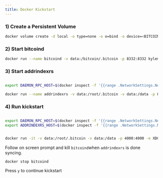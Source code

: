 ```yaml
---
title: Docker Kickstart
---
```


### 1) Create a Persistent Volume 

```bash
docker volume create -d local -o type=none -o o=bind -o device=<BITCOIN_DATA_DIR>/ data
```

### 2) Start bitcoind

```bash
docker run --name bitcoind -v data:/bitcoin/.bitcoin -p 8332:8332 kylemanna/bitcoind:latest -chain=main -rpcallowip=0.0.0.0/0 -rpcbind=0.0.0.0 -rpcuser=rpc -rpcpassword=rpc -listen=1 -server=1 -printtoconsole=1 -addresstype=legacy -txindex=1 -prune=0 -dbcache=4000 -mempoolfullrbf=1
```

### 3) Start addrindexrs

```bash

export DAEMON_RPC_HOST=$(docker inspect -f '{{range .NetworkSettings.Networks}}{{.IPAddress}}{{end}}' bitcoind)

docker run --name addrindexrs -v data:/root/.bitcoin -v data:/data -p 8432:8432 -e ADDRINDEXRS_JSONRPC_IMPORT=${ADDRINDEXRS_JSONRPC_IMPORT:-false} counterparty/addrindexrs:v0.4.6 --network=main --indexer-rpc-host=0.0.0.0 --daemon-rpc-host=$DAEMON_RPC_HOST --daemon-rpc-port=8332 --cookie=rpc:rpc -vvv --db-dir=/data/
```

### 4) Run kickstart


```bash

export DAEMON_RPC_HOST=$(docker inspect -f '{{range .NetworkSettings.Networks}}{{.IPAddress}}{{end}}' bitcoind)
export ADDRINDEXRS_HOST=$(docker inspect -f '{{range .NetworkSettings.Networks}}{{.IPAddress}}{{end}}' addrindexrs)


docker run -it -v data:/root/.bitcoin -v data:/data -p 4000:4000 -e XDG_DATA_HOME=/data/ -e XDG_LOG_HOME=/data/ counterparty kickstart --mainnet --backend-connect=$DAEMON_RPC_HOST --indexd-connect=$ADDRINDEXRS_HOST --rpc-host=0.0.0.0 -v
```
 
Follow on screen prompt and kill `bitcoind`when `addrindexrs` is done syncing.

`docker stop bitcoind`

Press `y` to continue kickstart 



